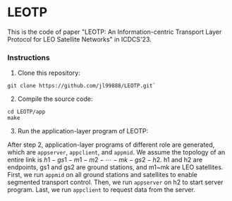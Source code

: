 # <b>LEOTP</b>
This is the code of paper "LEOTP: An Information-centric Transport Layer Protocol for LEO Satellite Networks" in ICDCS'23.
### <b>Instructions</b>
1. Clone this repository:
````
git clone https://github.com/jl99888/LEOTP.git`
````
2. Compile the source code:
````
cd LEOTP/app
make
````
3. Run the application-layer program of LEOTP:

After step 2, application-layer programs of different role are generated, which are `appserver`, `appclient`, and `appmid`.
We assume the topology of an entire link is $h1-gs1-m1-m2-\cdots-mk-gs2-h2$. h1 and h2 are endpoints, gs1 and gs2 are ground stations, and m1~mk are LEO satellites. First, we run `appmid` on all ground stations and satellites to enable segmented transport control. Then, we run `appserver` on h2 to start server program. Last, we run `appclient` to request data from the server.



